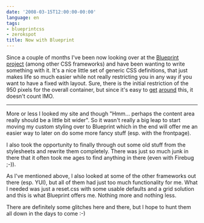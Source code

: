 ```yaml
---
date: '2008-03-15T12:00:00-00:00'
language: en
tags:
- blueprintcss
- zerokspot
title: Now with Blueprint
---
```



Since a couple of months I've been now looking over at the [Blueprint project](http://code.google.com/p/blueprintcss/) (among other CSS frameworks) and have been wanting to write something with it. It's a nice little set of generic CSS definitions, that just makes life so much easier while not really restricting you in any way if you want to have a fixed with layout. Sure, there is the initial restriction of the 950 pixels for the overall container, but since it's easy to [get](http://kematzy.com/blueprint-generator/) [around](http://bjorkoy.com/past/2008/2/20/blueprint_07_has_arrived/) this, it doesn't count IMO.

-------------------------------

More or less I looked my site and though "Hmm... perhaps the content area really should be a little bit wider". So it wasn't really a big leap to start moving my custom styling over to Blueprint which in the end will offer me an easier way to later on do some more fancy stuff (esp. with the frontpage). 

I also took the opportunity to finally through out some old stuff from the stylesheets and rewrite them completely. There was just so much junk in there that it often took me ages to find anything in there (even with Firebug ;-)). 

As I've mentioned above, I also looked at some of the other frameworks out there (esp. YUI), but all of them had just too much functionality for me. What I needed was just a reset.css with some usable defaults and a grid solution and this is what Blueprint offers me. Nothing more and nothing less.

There are definitely some glitches here and there, but I hope to hunt them all down in the days to come :-)